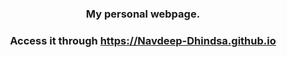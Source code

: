 <h3 align="center">My personal webpage. </h3>

<h3 align="center">Access it through <a href="https://Navdeep-Dhindsa.github.io" >https://Navdeep-Dhindsa.github.io</a></h3> 
